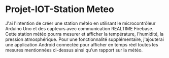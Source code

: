 # Projet-IOT-Station Meteo
J'ai l'intention de créer une station météo en utilisant le microcontrôleur Arduino Uno et des capteurs avec communication REALTIME Firebase. Cette station météo pourra mesurer et afficher la température, l'humidité, la pression atmosphérique. Pour une fonctionnalité supplémentaire, j'ajouterai une application Android connectée pour afficher en temps réel toutes les mesures mentionnées ci-dessus ainsi qu'un rapport sur la météo.
